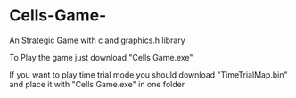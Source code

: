 # Cells-Game-
An Strategic Game with c and graphics.h library

To Play the game just download "Cells Game.exe"

If you want to play time trial mode you should download "TimeTrialMap.bin" and place it with "Cells Game.exe" in one folder
